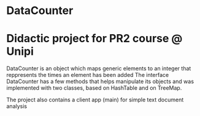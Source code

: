 # DataCounter
# Didactic project for PR2 course @ Unipi

DataCounter is an object which maps generic elements to an integer that reppresents the times an element has been added
The interface DataCounter has a few methods that helps manipulate its objects and was implemented with two classes, based on HashTable and on TreeMap.

The project also contains a client app (main) for simple text document analysis

